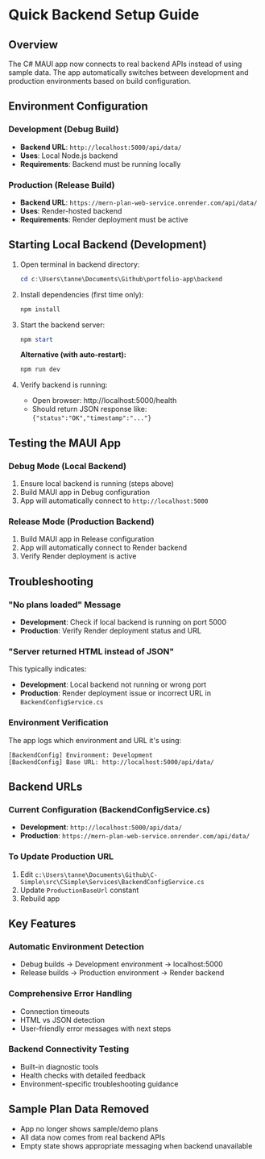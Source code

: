 # Quick Backend Setup Guide

## Overview
The C# MAUI app now connects to real backend APIs instead of using sample data. The app automatically switches between development and production environments based on build configuration.

## Environment Configuration

### Development (Debug Build)
- **Backend URL**: `http://localhost:5000/api/data/`
- **Uses**: Local Node.js backend
- **Requirements**: Backend must be running locally

### Production (Release Build)
- **Backend URL**: `https://mern-plan-web-service.onrender.com/api/data/`
- **Uses**: Render-hosted backend
- **Requirements**: Render deployment must be active

## Starting Local Backend (Development)

1. Open terminal in backend directory:
   ```powershell
   cd c:\Users\tanne\Documents\Github\portfolio-app\backend
   ```

2. Install dependencies (first time only):
   ```powershell
   npm install
   ```

3. Start the backend server:
   ```powershell
   npm start
   ```
   
   **Alternative (with auto-restart):**
   ```powershell
   npm run dev
   ```

4. Verify backend is running:
   - Open browser: http://localhost:5000/health
   - Should return JSON response like: `{"status":"OK","timestamp":"..."}`

## Testing the MAUI App

### Debug Mode (Local Backend)
1. Ensure local backend is running (steps above)
2. Build MAUI app in Debug configuration
3. App will automatically connect to `http://localhost:5000`

### Release Mode (Production Backend)  
1. Build MAUI app in Release configuration
2. App will automatically connect to Render backend
3. Verify Render deployment is active

## Troubleshooting

### "No plans loaded" Message
- **Development**: Check if local backend is running on port 5000
- **Production**: Verify Render deployment status and URL

### "Server returned HTML instead of JSON"
This typically indicates:
- **Development**: Local backend not running or wrong port
- **Production**: Render deployment issue or incorrect URL in `BackendConfigService.cs`

### Environment Verification
The app logs which environment and URL it's using:
```
[BackendConfig] Environment: Development
[BackendConfig] Base URL: http://localhost:5000/api/data/
```

## Backend URLs

### Current Configuration (BackendConfigService.cs)
- **Development**: `http://localhost:5000/api/data/`
- **Production**: `https://mern-plan-web-service.onrender.com/api/data/`

### To Update Production URL
1. Edit `c:\Users\tanne\Documents\Github\C-Simple\src\CSimple\Services\BackendConfigService.cs`
2. Update `ProductionBaseUrl` constant
3. Rebuild app

## Key Features

### Automatic Environment Detection
- Debug builds → Development environment → localhost:5000
- Release builds → Production environment → Render backend

### Comprehensive Error Handling  
- Connection timeouts
- HTML vs JSON detection
- User-friendly error messages with next steps

### Backend Connectivity Testing
- Built-in diagnostic tools
- Health checks with detailed feedback
- Environment-specific troubleshooting guidance

## Sample Plan Data Removed
- App no longer shows sample/demo plans
- All data now comes from real backend APIs
- Empty state shows appropriate messaging when backend unavailable
